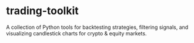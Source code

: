 # trading-toolkit
A collection of Python tools for backtesting strategies, filtering signals, and visualizing candlestick charts for crypto &amp; equity markets.
